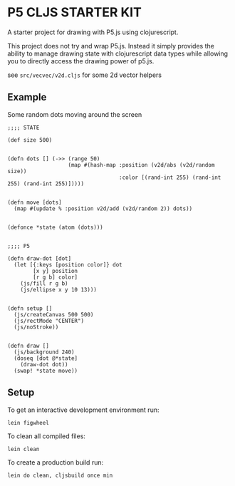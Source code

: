 # P5 CLJS STARTER KIT

A starter project for drawing with P5.js using clojurescript.

This project does not try and wrap P5.js. Instead it simply provides the ability to manage drawing state with clojurescript data types while allowing you to directly access the drawing power of p5.js.

see `src/vecvec/v2d.cljs` for some 2d vector helpers

## Example

Some random dots moving around the screen

```
;;;; STATE

(def size 500)


(defn dots [] (->> (range 50)
                   (map #(hash-map :position (v2d/abs (v2d/random size))
                                   :color [(rand-int 255) (rand-int 255) (rand-int 255)]))))


(defn move [dots]
  (map #(update % :position v2d/add (v2d/random 2)) dots))


(defonce *state (atom (dots)))


;;;; P5

(defn draw-dot [dot]
  (let [{:keys [position color]} dot
        [x y] position
        [r g b] color]
    (js/fill r g b)
    (js/ellipse x y 10 13)))


(defn setup []
  (js/createCanvas 500 500)
  (js/rectMode "CENTER")
  (js/noStroke))


(defn draw []
  (js/background 240)
  (doseq [dot @*state]
    (draw-dot dot))
  (swap! *state move))

```


## Setup

To get an interactive development environment run:

    lein figwheel

To clean all compiled files:

    lein clean

To create a production build run:

    lein do clean, cljsbuild once min
